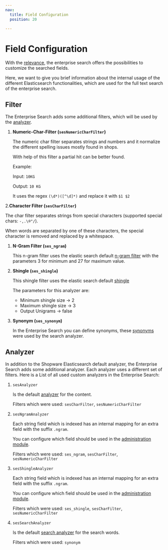 ```yaml
---
nav:
  title: Field Configuration
  position: 20

---
```


# Field Configuration

With the [relevance](relevance), the enterprise search offers the possibilities to customize the searched fields.

Here, we want to give you brief information about the internal usage of the different Elasticsearch functionalities, which are used for the full text search of the enterprise search.

## Filter

The Enterprise Search adds some additional filters, which will be used by the [analyzer](field-config#analyzer).

1. **Numeric-Char-Filter \(`sesNumericCharFilter`\)**

   The numeric char filter separates strings and numbers and it normalize the different spelling issues mostly found in shops.

   With help of this filter a partial hit can be better found.

   Example:

   Input: `10KG`

   Output: `10 KG`

   It uses the regex `(\d*)([^\d]*)` and replace it with `$1 $2`

2.**Character Filter \(`sesCharFilter`\)**

The char filter separates strings from special characters \(supported special chars: `-,.\®"/`\).

When words are separated by one of these characters, the special character is removed and replaced by a whitespace.

1. **N-Gram Filter \(`ses_ngram`\)**

   This n-gram filter uses the elastic search default [n-gram filter](https://www.elastic.co/guide/en/elasticsearch/reference/current/analysis-ngram-tokenizer.html) with the parameters 3 for minimum and 27 for maximum value.

2. **Shingle \(`ses_shingle`\)**

   This shingle filter uses the elastic search default [shingle](https://www.elastic.co/guide/en/elasticsearch/reference/7.10/analysis-shingle-tokenfilter.html)

   The parameters for this analyzer are:

   * Minimum shingle size -&gt; 2
   * Maximum shingle size -&gt; 3
   * Output Unigrams -&gt; false

3. **Synonym \(`ses_synonym`\)**

   In the Enterprise Search you can define synonyms, these [synonyms](synonyms) were used by the search analyzer.

## Analyzer

In addition to the Shopware Elasticsearch default analyzer, the Enterprise Search adds some additional analyzer. Each analyzer uses a different set of filters. Here is a List of all used custom analyzers in the Enterprise Search:

1. `sesAnalyzer`

   Is the default [analyzer](https://www.elastic.co/guide/en/elasticsearch/reference/current/analyzer.html) for the content.

   Filters which were used: `sesCharFilter`, `sesNumericCharFilter`

2. `sesNgramAnalyzer`

   Each string field which is indexed has an internal mapping for an extra field with the suffix `.ngram`.

   You can configure which field should be used in the [administration module](https://docs.shopware.com/en/shopware-6-en/enterprise-extensions/enterprise-search?category=shopware-6-en/enterprise-extensions#Configuration).

   Filters which were used: `ses_ngram`, `sesCharFilter`, `sesNumericCharFilter`

3. `sesShingleAnalyzer`

   Each string field which is indexed has an internal mapping for an extra field with the suffix `.ngram`.

   You can configure which field should be used in the [administration module](https://docs.shopware.com/en/shopware-6-en/enterprise-extensions/enterprise-search?category=shopware-6-en/enterprise-extensions#Configuration).

   Filters which were used: `ses_shingle`, `sesCharFilter`, `sesNumericCharFilter`

4. `sesSearchAnalyzer`

   Is the default [search analyzer](https://www.elastic.co/guide/en/elasticsearch/reference/current/search-analyzer.html) for the search words.

   Filters which were used: `synonym`
